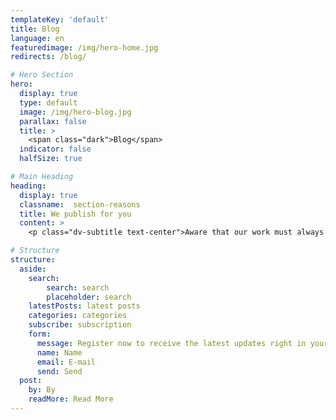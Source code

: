 ```yaml
---
templateKey: 'default'
title: Blog
language: en
featuredimage: /img/hero-home.jpg
redirects: /blog/

# Hero Section
hero:
  display: true
  type: default
  image: /img/hero-blog.jpg
  parallax: false
  title: >
    <span class="dark">Blog</span>
  indicator: false
  halfSize: true

# Main Heading
heading:
  display: true
  classname:  section-reasons
  title: We publish for you
  content: >
    <p class="dv-subtitle text-center">Aware that our work must always go beyond the dental chair, we strive to disseminate useful and relevant content that generates value, interest, knowledge and a high degree of commitment to your overall health.</p>

# Structure
structure:
  aside:
    search: 
        search: search
        placeholder: search
    latestPosts: latest posts
    categories: categories
    subscribe: subscription
    form:
      message: Register now to receive the latest updates right in your mail!
      name: Name
      email: E-mail
      send: Send
  post:
    by: By
    readMore: Read More
---
```


